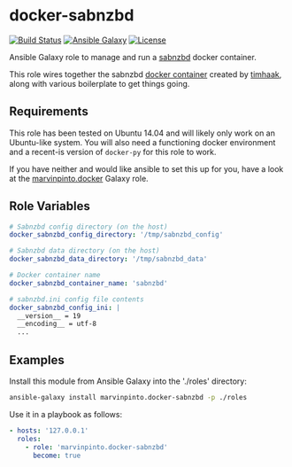docker-sabnzbd
==============

[![Build Status](https://img.shields.io/travis/marvinpinto/ansible-role-docker-sabnzbd/master.svg?style=flat-square)](https://travis-ci.org/marvinpinto/ansible-role-docker-sabnzbd)
[![Ansible Galaxy](https://img.shields.io/badge/ansible--galaxy-docker--sabnzbd-blue.svg?style=flat-square)](https://galaxy.ansible.com/marvinpinto/docker-sabnzbd)
[![License](https://img.shields.io/badge/license-MIT-brightgreen.svg?style=flat-square)](LICENSE.txt)

Ansible Galaxy role to manage and run a [sabnzbd](http://sabnzbd.org) docker
container.

This role wires together the sabnzbd [docker
container](https://hub.docker.com/r/timhaak/sabnzbd) created by
[timhaak](https://github.com/timhaak/docker-sabnzbd), along with various
boilerplate to get things going.


Requirements
------------

This role has been tested on Ubuntu 14.04 and will likely only work on an
Ubuntu-like system. You will also need a functioning docker environment and a
recent-is version of `docker-py` for this role to work.

If you have neither and would like ansible to set this up for you, have a look
at the [marvinpinto.docker](https://galaxy.ansible.com/marvinpinto/docker)
Galaxy role.


Role Variables
--------------

```yaml
# Sabnzbd config directory (on the host)
docker_sabnzbd_config_directory: '/tmp/sabnzbd_config'

# Sabnzbd data directory (on the host)
docker_sabnzbd_data_directory: '/tmp/sabnzbd_data'

# Docker container name
docker_sabnzbd_container_name: 'sabnzbd'

# sabnzbd.ini config file contents
docker_sabnzbd_config_ini: |
  __version__ = 19
  __encoding__ = utf-8
  ...
```


Examples
--------

Install this module from Ansible Galaxy into the './roles' directory:
```bash
ansible-galaxy install marvinpinto.docker-sabnzbd -p ./roles
```

Use it in a playbook as follows:
```yaml
- hosts: '127.0.0.1'
  roles:
    - role: 'marvinpinto.docker-sabnzbd'
      become: true
```
